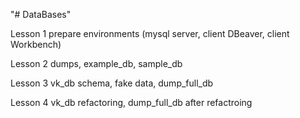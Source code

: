 "# DataBases" 

Lesson 1 prepare environments (mysql server, client DBeaver, client Workbench)

Lesson 2 dumps, example_db, sample_db

Lesson 3 vk_db schema, fake data, dump_full_db

Lesson 4 vk_db refactoring, dump_full_db after refactroing


